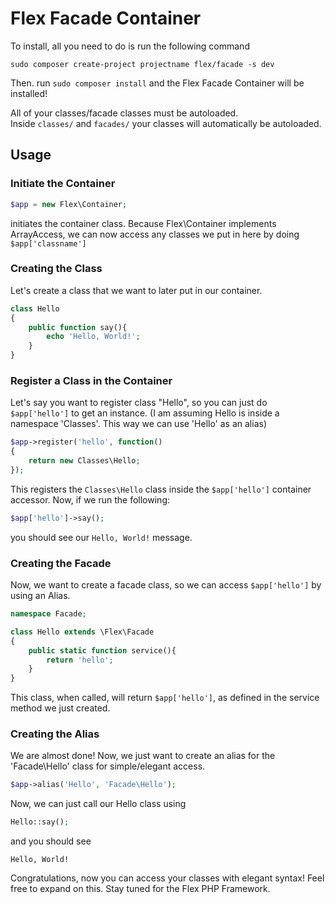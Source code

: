 # Flex Facade Container

To install, all you need to do 
is run the following command

```
sudo composer create-project projectname flex/facade -s dev
```

Then. run `sudo composer install` and the 
Flex Facade Container will be installed!

All of your classes/facade classes must be 
autoloaded.  
Inside `classes/` and
 `facades/` your classes will
  automatically be autoloaded.

## Usage

### Initiate the Container

```php
$app = new Flex\Container;
```
initiates the container class. Because Flex\Container implements ArrayAccess,
we can now access any classes we put in here by doing `$app['classname']` 

### Creating the Class

Let's create a class that we want to later put in our container.  

```php
class Hello
{
	public function say(){
		echo 'Hello, World!';
	}
}
```

### Register a Class in the Container

Let's say you want to register class "Hello", so you can just do `$app['hello']` to get an instance.  (I am assuming Hello is inside a namespace 'Classes'.  This way we can use 'Hello' as an alias)

```php
$app->register('hello', function()
{
	return new Classes\Hello;
});
```

This registers the `Classes\Hello` class inside the `$app['hello']` container accessor.  Now, if we run the following:
```php
$app['hello']->say();
```
you should see our `Hello, World!` message.

### Creating the Facade

Now, we want to create a facade class, so we can access `$app['hello']` by using an Alias.

```php
namespace Facade;

class Hello extends \Flex\Facade
{
	public static function service(){
		return 'hello';
	}
}
```

This class, when called, will return `$app['hello']`, as defined in the service method we just created.

### Creating the Alias

We are almost done!  Now, we just want to create an alias for the  'Facade\Hello' class for simple/elegant access.

```php
$app->alias('Hello', 'Facade\Hello');
```

Now, we can just call our Hello class using 
```php
Hello::say();
```

and you should see 
```
Hello, World!
```
Congratulations, now you can access your classes with elegant syntax!  Feel free to expand on this.  Stay tuned for the Flex PHP Framework.
